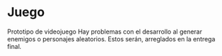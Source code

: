 # Juego
Prototipo de videojuego
Hay problemas con el desarrollo al generar enemigos o personajes aleatorios.
Estos serán, arreglados en la entrega final.
